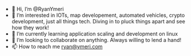 - 👋 Hi, I’m @RyanYmeri
- 👀 I’m interested in IOTs, map developement, automated vehicles, crypto development, just all things tech. Diving in to pluck things apart and see how they work!
- 🌱 I’m currently learning application scaling and development on linux
- 💞️ I’m looking to collaborate on anything. Always willing to lend a hand!
- 📫 How to reach me ryan@ymeri.com

<!---
RyanYmeri/RyanYmeri is a ✨ special ✨ repository because its `README.md` (this file) appears on your GitHub profile.
You can click the Preview link to take a look at your changes.
--->

